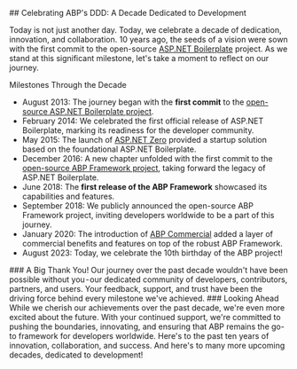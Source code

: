## Celebrating ABP's DDD: A Decade Dedicated to Development

Today is not just another day. Today, we celebrate a decade of dedication, innovation, and collaboration. 10 years ago, the seeds of a vision were sown with the first commit to the open-source [ASP.NET Boilerplate](https://aspnetboilerplate.com/) project. As we stand at this significant milestone, let's take a moment to reflect on our journey.

Milestones Through the Decade

* August 2013: The journey began with the **first commit** to the [open-source ASP.NET Boilerplate project](https://github.com/aspnetboilerplate/aspnetboilerplate).
* February 2014: We celebrated the first official release of ASP.NET Boilerplate, marking its readiness for the developer community.
* May 2015: The launch of [ASP.NET Zero](https://aspnetzero.com/) provided a startup solution based on the foundational ASP.NET Boilerplate.
* December 2016: A new chapter unfolded with the first commit to the [open-source ABP Framework project](https://github.com/abpframework/abp), taking forward the legacy of ASP.NET Boilerplate.
* June 2018: The **first release of the ABP Framework** showcased its capabilities and features.
* September 2018: We publicly announced the open-source ABP Framework project, inviting developers worldwide to be a part of this journey.
* January 2020: The introduction of [ABP Commercial](https://commercial.abp.io/) added a layer of commercial benefits and features on top of the robust ABP Framework.
* August 2023: Today, we celebrate the 10th birthday of the ABP project!

### A Big Thank You!
Our journey over the past decade wouldn't have been possible without you - our dedicated community of developers, contributors, partners, and users. Your feedback, support, and trust have been the driving force behind every milestone we've achieved.
### Looking Ahead
While we cherish our achievements over the past decade, we're even more excited about the future. With your continued support, we're committed to pushing the boundaries, innovating, and ensuring that ABP remains the go-to framework for developers worldwide.
Here's to the past ten years of innovation, collaboration, and success. And here's to many more upcoming decades, dedicated to development!
